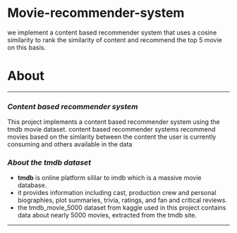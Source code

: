# Movie-recommender-system

we implement a content based recommender system that uses a cosine similarity to rank the similarity of content and recommend  the top 5 movie on this basis.


# About
--------
### *Content based recommender system*
This project implements a content based recommender system using the tmdb  movie dataset.
content based recommender systems recommend movies based on the simlarity between the content the user is currently consuming and others available in the data

### *About the tmdb dataset*
* **tmdb** is online platform sililar to imdb which is a massive movie database. 
* it provides information including cast, production crew and personal biographies, plot summaries, trivia, ratings, and fan and critical reviews.
* the tmdb_movie_5000 dataset from kaggle used in this project contains data about nearly 5000 movies, extracted from the tmdb site.

________________________________________________________________________________________________________________________________________________________________






